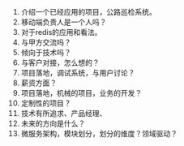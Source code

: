 1. 介绍一个已经应用的项目，公路巡检系统。
2. 移动端负责人是一个人吗？
3. 对于redis的应用和看法。
4. 与甲方交流吗？
5. 倾向于技术吗？
6. 与客户对接，怎么想的？
7. 项目落地，调试系统，与用户讨论？
8. 薪资方面？
9. 项目落地，机械的项目，业务的开发？
10. 定制性的项目？
11. 技术有所追求、产品经理、
12. 未来的方向是什么？
13. 微服务架构，模块划分，划分的维度？领域驱动？